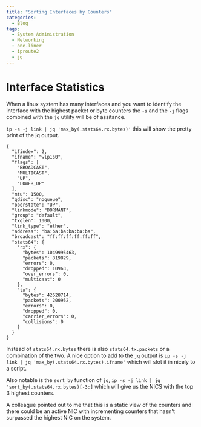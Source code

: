 ```yaml
---
title: "Sorting Interfaces by Counters"
categories:
  - Blog
tags:
  - System Administration
  - Networking
  - one-liner
  - iproute2
  - jq
---
```

# Interface Statistics
When a linux system has many interfaces and you want to identify the interface with the highest packet or byte counters the `-s` and the `-j` flags  combined with the  `jq` utility will be of assitance.

`ip -s -j link | jq 'max_by(.stats64.rx.bytes)'` this will show the pretty print of the jq output.
```
{
  "ifindex": 2,
  "ifname": "wlp1s0",
  "flags": [
    "BROADCAST",
    "MULTICAST",
    "UP",
    "LOWER_UP"
  ],
  "mtu": 1500,
  "qdisc": "noqueue",
  "operstate": "UP",
  "linkmode": "DORMANT",
  "group": "default",
  "txqlen": 1000,
  "link_type": "ether",
  "address": "ba:ba:ba:ba:ba:ba",
  "broadcast": "ff:ff:ff:ff:ff:ff",
  "stats64": {
    "rx": {
      "bytes": 1049995463,
      "packets": 819829,
      "errors": 0,
      "dropped": 10963,
      "over_errors": 0,
      "multicast": 0
    },
    "tx": {
      "bytes": 42628714,
      "packets": 200952,
      "errors": 0,
      "dropped": 0,
      "carrier_errors": 0,
      "collisions": 0
    }
  }
}
```
Instead of `stats64.rx.bytes` there is also `stats64.tx.packets` or a combination of the two.
A nice option to add to the `jq` output is `ip -s -j link | jq 'max_by(.stats64.rx.bytes).ifname'` which will slot it in nicely to a script.

Also notable is the `sort_by` function of `jq`, `ip -s -j link | jq 'sort_by(.stats64.rx.bytes)[-3:]` which will give us the NICS with the top 3 highest counters.

A colleague pointed out to me that this is a static view of the counters and there could be an active NIC with incrementing counters that hasn't surpassed the highest NIC on the system.
